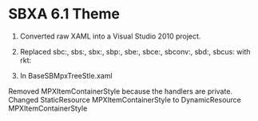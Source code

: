 SBXA 6.1 Theme
==============

1) Converted raw XAML into a Visual Studio 2010 project.

2) Replaced sbc:, sbs:, sbx:, sbp:, sbe:, sbce:, sbconv:, sbd:, sbcus: with rkt:

3) In BaseSBMpxTreeStle.xaml

Removed MPXItemContainerStyle because the handlers are private. 
Changed StaticResource MPXItemContainerStyle to DynamicResource MPXItemContainerStyle

